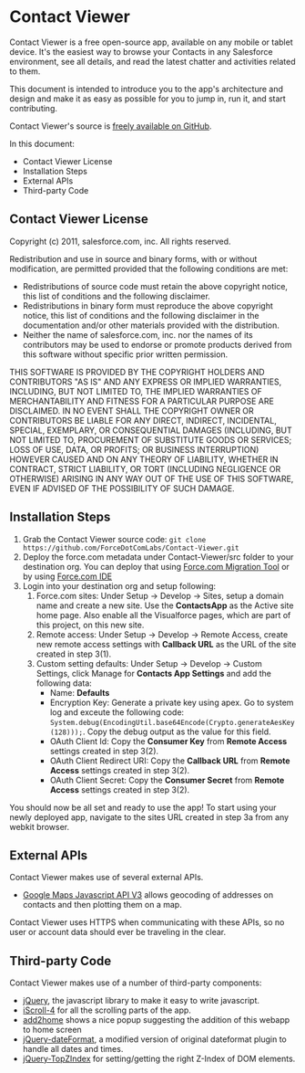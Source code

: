 # Contact Viewer #

Contact Viewer is a free open-source app, available on any mobile or tablet device. It's the easiest way to browse your Contacts in any Salesforce environment, see all details, and read the latest chatter and activities related to them.

This document is intended to introduce you to the app's architecture and design and make it as easy as possible for you to jump in, run it, and start contributing.

Contact Viewer's source is [freely available on GitHub](https://github.com/ForceDotComLabs/Contact-Viewer).

In this document:

- Contact Viewer License
- Installation Steps
- External APIs
- Third-party Code

## Contact Viewer License ##

Copyright (c) 2011, salesforce.com, inc.
All rights reserved.

Redistribution and use in source and binary forms, with or without modification, are permitted provided 
that the following conditions are met:
 
- Redistributions of source code must retain the above copyright notice, this list of conditions and the following disclaimer.
- Redistributions in binary form must reproduce the above copyright notice, this list of conditions and the following disclaimer in the documentation and/or other materials provided with the distribution. 
- Neither the name of salesforce.com, inc. nor the names of its contributors may be used to endorse or promote products derived from this software without specific prior written permission.
 
THIS SOFTWARE IS PROVIDED BY THE COPYRIGHT HOLDERS AND CONTRIBUTORS "AS IS" AND ANY EXPRESS OR IMPLIED WARRANTIES, INCLUDING, BUT NOT LIMITED TO, THE IMPLIED WARRANTIES OF MERCHANTABILITY AND FITNESS FOR A PARTICULAR PURPOSE ARE DISCLAIMED. IN NO EVENT SHALL THE COPYRIGHT OWNER OR CONTRIBUTORS BE LIABLE FOR ANY DIRECT, INDIRECT, INCIDENTAL, SPECIAL, EXEMPLARY, OR CONSEQUENTIAL DAMAGES (INCLUDING, BUT NOT LIMITED TO, PROCUREMENT OF SUBSTITUTE GOODS OR SERVICES; LOSS OF USE, DATA, OR PROFITS; OR BUSINESS INTERRUPTION) HOWEVER CAUSED AND ON ANY THEORY OF LIABILITY, WHETHER IN CONTRACT, STRICT LIABILITY, OR TORT (INCLUDING NEGLIGENCE OR OTHERWISE) ARISING IN ANY WAY OUT OF THE USE OF THIS SOFTWARE, EVEN IF ADVISED OF THE POSSIBILITY OF SUCH DAMAGE.

## Installation Steps ##

1. Grab the Contact Viewer source code: `git clone https://github.com/ForceDotComLabs/Contact-Viewer.git`
2. Deploy the force.com metadata under Contact-Viewer/src folder to your destination org. You can deploy that using [Force.com Migration Tool](http://wiki.developerforce.com/index.php/Force.com_Migration_Tool) or by using [Force.com IDE](http://wiki.developerforce.com/index.php/Force.com_IDE)
3. Login into your destination org and setup following:
    1. Force.com sites: Under Setup -> Develop -> Sites, setup a domain name and create a new site. Use the **ContactsApp** as the Active site home page. Also enable all the Visualforce pages, which are part of this project, on this new site.
    2. Remote access: Under Setup -> Develop -> Remote Access, create new remote access settings with **Callback URL** as the URL of the site created in step 3(1).
    3. Custom setting defaults: Under Setup -> Develop -> Custom Settings, click Manage for **Contacts App Settings** and add the following data:
        - Name: **Defaults**
        - Encryption Key: Generate a private key using apex. Go to system log and exceute the following code: `System.debug(EncodingUtil.base64Encode(Crypto.generateAesKey(128)));`. Copy the debug output as the value for this field.
        - OAuth Client Id: Copy the **Consumer Key** from **Remote Access** settings created in step 3(2).
        - OAuth Client Redirect URI: Copy the **Callback URL** from **Remote Access** settings created in step 3(2).
        - OAuth Client Secret: Copy the **Consumer Secret** from **Remote Access** settings created in step 3(2).

You should now be all set and ready to use the app! To start using your newly deployed app, navigate to the sites URL created in step 3a from any webkit browser.

## External APIs ##

Contact Viewer makes use of several external APIs.

- [Google Maps Javascript API V3](http://code.google.com/apis/maps/documentation/javascript/) allows geocoding of addresses on contacts and then plotting them on a map. 

Contact Viewer uses HTTPS when communicating with these APIs, so no user or account data should ever be traveling in the clear.

## Third-party Code ##

Contact Viewer makes use of a number of third-party components:

- [jQuery](http://jquery.com), the javascript library to make it easy to write javascript.
- [iScroll-4](http://cubiq.org/iscroll-4) for all the scrolling parts of the app.
- [add2home](http://cubiq.org/add-to-home-screen) shows a nice popup suggesting the addition of this webapp to home screen
- [jQuery-dateFormat](https://github.com/phstc/jquery-dateFormat), a modified version of original dateformat plugin to handle all dates and times.
- [jQuery-TopZIndex](http://topzindex.googlecode.com/) for setting/getting the right Z-Index of DOM elements.